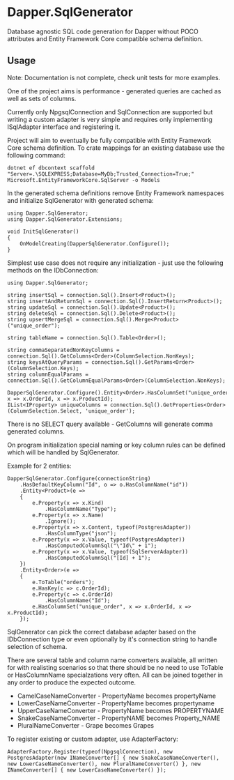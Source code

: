 # Dapper.SqlGenerator
Database agnostic SQL code generation for Dapper without POCO attributes and Entity Framework Core compatible schema definition.

## Usage

Note: Documentation is not complete, check unit tests for more examples.

One of the project aims is performance - generated queries are cached as well as sets of columns.

Currently only NpgsqlConnection and SqlConnection are supported but writing a custom adapter is very simple and requires only implementing ISqlAdapter interface and registering it.

Project will aim to eventually be fully compatible with Entity Framework Core schema definition. To crate mappings for an existing database use the following command:

    dotnet ef dbcontext scaffold "Server=.\SQLEXPRESS;Database=MyDb;Trusted_Connection=True;" Microsoft.EntityFrameworkCore.SqlServer -o Models

In the generated schema definitions remove Entity Framework namespaces and initialize SqlGenerator with generated schema:

    using Dapper.SqlGenerator;
    using Dapper.SqlGenerator.Extensions;

    void InitSqlGenerator()
    {
        OnModelCreating(DapperSqlGenerator.Configure());
    }

Simplest use case does not require any initialization - just use the following methods on the IDbConnection:

    using Dapper.SqlGenerator;
    
    string insertSql = connection.Sql().Insert<Product>();
    string insertAndReturnSql = connection.Sql().InsertReturn<Product>();
    string updateSql = connection.Sql().Update<Product>();
    string deleteSql = connection.Sql().Delete<Product>();
    string upsertMergeSql = connection.Sql().Merge<Product>("unique_order");

    string tableName = connection.Sql().Table<Order>();

    string commaSeparatedNonKeyColumns = connection.Sql().GetColumns<Order>(ColumnSelection.NonKeys);
    string keysAtQueryParams = connection.Sql().GetParams<Order>(ColumnSelection.Keys);
    string columnEqualParams = connection.Sql().GetColumnEqualParams<Order>(ColumnSelection.NonKeys);
    
    DapperSqlGenerator.Configure().Entity<Order>.HasColumnSet("unique_order", x => x.OrderId, x => x.ProductId);
    IList<IProperty> uniqueColumns = connection.Sql().GetProperties<Order>(ColumnSelection.Select, 'unique_order');

There is no SELECT query available - GetColumns will generate comma generated columns.

On program initialization special naming or key column rules can be defined which will be handled by SqlGenerator.

Example for 2 entities:

    DapperSqlGenerator.Configure(connectionString)
        .HasDefaultKeyColumn("Id", o => o.HasColumnName("id"))
        .Entity<Product>(e =>
        {
            e.Property(x => x.Kind)
                .HasColumnName("Type");
            e.Property(x => x.Name)
                .Ignore();
            e.Property(x => x.Content, typeof(PostgresAdapter))
                .HasColumnType("json");
            e.Property(x => x.Value, typeof(PostgresAdapter))
                .HasComputedColumnSql("\"Id\" + 1");
            e.Property(x => x.Value, typeof(SqlServerAdapter))
                .HasComputedColumnSql("[Id] + 1");
        })
        .Entity<Order>(e =>
        {
            e.ToTable("orders");
            e.HasKey(c => c.OrderId);
            e.Property(c => c.OrderId)
                .HasColumnName("Id");
            e.HasColumnSet("unique_order", x => x.OrderId, x => x.ProductId);
        });

SqlGenerator can pick the correct database adapter based on the IDbConnection type or even optionally by it's connection string to handle selection of schema.

There are several table and column name converters available, all written for with realisting scenarios so that there should be no need to use ToTable or HasColumnName specialzations very often.
All can be joined together in any order to produce the expected outcome.

 - CamelCaseNameConverter - PropertyName becomes propertyName
 - LowerCaseNameConverter - PropertyName becomes propertyname
 - UpperCaseNameConverter - PropertyName becomes PROPERTYNAME
 - SnakeCaseNameConverter - PropertyNAME becomes Property_NAME
 - PluralNameConverter - Grape becomes Grapes

To register existing or custom adapter, use AdapterFactory:

    AdapterFactory.Register(typeof(NpgsqlConnection), new PostgresAdapter(new INameConverter[] { new SnakeCaseNameConverter(), new LowerCaseNameConverter(), new PluralNameConverter() }, new INameConverter[] { new LowerCaseNameConverter() });

